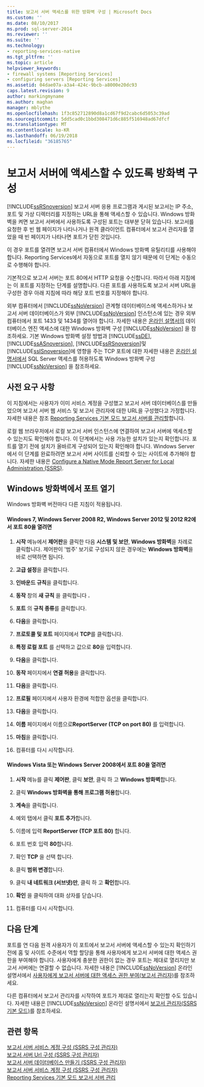 ```yaml
---
title: 보고서 서버 액세스를 위한 방화벽 구성 | Microsoft Docs
ms.custom: ''
ms.date: 08/10/2017
ms.prod: sql-server-2014
ms.reviewer: ''
ms.suite: ''
ms.technology:
- reporting-services-native
ms.tgt_pltfrm: ''
ms.topic: article
helpviewer_keywords:
- firewall systems [Reporting Services]
- configuring servers [Reporting Services]
ms.assetid: 04dae07a-a3a4-424c-9bcb-a8000e20dc93
caps.latest.revision: 9
author: markingmyname
ms.author: maghan
manager: mblythe
ms.openlocfilehash: 1f3c852712890d8a1cd67f9d2cabc6d5053c39ad
ms.sourcegitcommit: 5dd5cad0c1bbd308471d6c885f516948ad67dfcf
ms.translationtype: MT
ms.contentlocale: ko-KR
ms.lasthandoff: 06/19/2018
ms.locfileid: "36185765"
---
```

# <a name="configure-a-firewall-for-report-server-access"></a>보고서 서버에 액세스할 수 있도록 방화벽 구성
  [!INCLUDE[ssRSnoversion](../../includes/ssrsnoversion-md.md)] 보고서 서버 응용 프로그램과 게시된 보고서는 IP 주소, 포트 및 가상 디렉터리를 지정하는 URL을 통해 액세스할 수 있습니다. Windows 방화벽을 켜면 보고서 서버에서 사용하도록 구성된 포트는 대부분 닫혀 있습니다. 보고서를 요청한 후 빈 웹 페이지가 나타나거나 원격 클라이언트 컴퓨터에서 보고서 관리자를 열었을 때 빈 페이지가 나타나면 포트가 닫힌 것입니다.  
  
 이 경우 포트를 열려면 보고서 서버 컴퓨터에서 Windows 방화벽 유틸리티를 사용해야 합니다. Reporting Services에서 자동으로 포트를 열지 않기 때문에 이 단계는 수동으로 수행해야 합니다.  
  
 기본적으로 보고서 서버는 포트 80에서 HTTP 요청을 수신합니다. 따라서 아래 지침에는 이 포트를 지정하는 단계를 설명합니다. 다른 포트를 사용하도록 보고서 서버 URL을 구성한 경우 아래 지침에 따라 해당 포트 번호를 지정해야 합니다.  
  
 외부 컴퓨터에서 [!INCLUDE[ssNoVersion](../../includes/ssnoversion-md.md)] 관계형 데이터베이스에 액세스하거나 보고서 서버 데이터베이스가 외부 [!INCLUDE[ssNoVersion](../../includes/ssnoversion-md.md)] 인스턴스에 있는 경우 외부 컴퓨터에서 포트 1433 및 1434를 열어야 합니다. 자세한 내용은 [온라인 설명서의](../../database-engine/configure-windows/configure-a-windows-firewall-for-database-engine-access.md) 데이터베이스 엔진 액세스에 대한 Windows 방화벽 구성 [!INCLUDE[ssNoVersion](../../includes/ssnoversion-md.md)] 을 참조하세요. 기본 Windows 방화벽 설정 방법과 [!INCLUDE[ssDE](../../includes/ssde-md.md)], [!INCLUDE[ssASnoversion](../../includes/ssasnoversion-md.md)], [!INCLUDE[ssRSnoversion](../../includes/ssrsnoversion-md.md)]및 [!INCLUDE[ssISnoversion](../../includes/ssisnoversion-md.md)]에 영향을 주는 TCP 포트에 대한 자세한 내용은 [온라인 설명서에서](../../sql-server/install/configure-the-windows-firewall-to-allow-sql-server-access.md) SQL Server 액세스를 허용하도록 Windows 방화벽 구성 [!INCLUDE[ssNoVersion](../../includes/ssnoversion-md.md)] 을 참조하세요.  
  
## <a name="prerequisites"></a>사전 요구 사항  
 이 지침에서는 사용자가 이미 서비스 계정을 구성했고 보고서 서버 데이터베이스를 만들었으며 보고서 서버 웹 서비스 및 보고서 관리자에 대한 URL을 구성했다고 가정합니다. 자세한 내용은 참조 [Reporting Services 기본 모드 보고서 서버를 관리할](manage-a-reporting-services-native-mode-report-server.md)합니다.  
  
 로컬 웹 브라우저에서 로컬 보고서 서버 인스턴스에 연결하여 보고서 서버에 액세스할 수 있는지도 확인해야 합니다. 이 단계에서는 사용 가능한 설치가 있는지 확인합니다. 포트를 열기 전에 설치가 올바르게 구성되어 있는지 확인해야 합니다. Windows Server에서 이 단계를 완료하려면 보고서 서버 사이트를 신뢰할 수 있는 사이트에 추가해야 합니다. 자세한 내용은 [Configure a Native Mode Report Server for Local Administration &#40;SSRS&#41;](configure-a-native-mode-report-server-for-local-administration-ssrs.md).  
  
## <a name="opening-ports-in-windows-firewall"></a>Windows 방화벽에서 포트 열기  
 Windows 방화벽 버전마다 다른 지침이 적용됩니다.  
  
#### <a name="to-open-port-80-on-windows-7-windows-server-2008-r2-windows-server-2012-and-2012-r2"></a>Windows 7, Windows Server 2008 R2, Windows Server 2012 및 2012 R2에서 포트 80을 열려면  
  
1.  **시작** 메뉴에서 **제어판**을 클릭한 다음 **시스템 및 보안**, **Windows 방화벽**을 차례로 클릭합니다. 제어판이 '범주' 보기로 구성되지 않은 경우에는 **Windows 방화벽**을 바로 선택하면 됩니다.  
  
2.  **고급 설정**을 클릭합니다.  
  
3.  **인바운드 규칙**을 클릭합니다.  
  
4.  **동작** 창의 **새 규칙** 을 클릭합니다 **.**  
  
5.  **포트** 의 **규칙 종류**를 클릭합니다.  
  
6.  **다음**을 클릭합니다.  
  
7.  **프로토콜 및 포트** 페이지에서 **TCP**를 클릭합니다.  
  
8.  **특정 로컬 포트** 를 선택하고 값으로 **80**을 입력합니다.  
  
9. **다음**을 클릭합니다.  
  
10. **동작** 페이지에서 **연결 허용**을 클릭합니다.  
  
11. **다음**을 클릭합니다.  
  
12. **프로필** 페이지에서 사용자 환경에 적합한 옵션을 클릭합니다.  
  
13. **다음**을 클릭합니다.  
  
14. **이름** 페이지에서 이름으로**ReportServer (TCP on port 80)** 를 입력합니다.  
  
15. **마침**을 클릭합니다.  
  
16. 컴퓨터를 다시 시작합니다.  
  
#### <a name="to-open-port-80-on-windows-vista-or-windows-server-2008"></a>Windows Vista 또는 Windows Server 2008에서 포트 80을 열려면  
  
1.  **시작** 메뉴를 클릭 **제어판**, 클릭 **보안**, 클릭 하 고 **Windows 방화벽**합니다.  
  
2.  클릭 **Windows 방화벽을 통해 프로그램 허용**합니다.  
  
3.  **계속**을 클릭합니다.  
  
4.  예외 탭에서 클릭 **포트 추가**합니다.  
  
5.  이름에 입력 **ReportServer (TCP 포트 80)** 합니다.  
  
6.  포트 번호 입력 **80**합니다.  
  
7.  확인 **TCP** 을 선택 합니다.  
  
8.  클릭 **범위 변경**합니다.  
  
9. 클릭 **내 네트워크 (서브넷)만**, 클릭 하 고 **확인**합니다.  
  
10. **확인** 을 클릭하여 대화 상자를 닫습니다.  
  
11. 컴퓨터를 다시 시작합니다.  
  
## <a name="next-steps"></a>다음 단계  
 포트를 연 다음 원격 사용자가 이 포트에서 보고서 서버에 액세스할 수 있는지 확인하기 전에 홈 및 사이트 수준에서 역할 할당을 통해 사용자에게 보고서 서버에 대한 액세스 권한을 부여해야 합니다. 사용자에게 충분한 권한이 없는 경우 포트는 제대로 열리지만 보고서 서버에는 연결할 수 없습니다. 자세한 내용은 [!INCLUDE[ssNoVersion](../../includes/ssnoversion-md.md)] 온라인 설명서에서 [사용자에게 보고서 서버에 대한 액세스 권한 부여&#40;보고서 관리자&#41;](../security/grant-user-access-to-a-report-server.md)를 참조하세요.  
  
 다른 컴퓨터에서 보고서 관리자를 시작하여 포트가 제대로 열리는지 확인할 수도 있습니다. 자세한 내용은 [!INCLUDE[ssNoVersion](../../includes/ssnoversion-md.md)] 온라인 설명서에서 [보고서 관리자&#40;SSRS 기본 모드&#41;](../report-manager-ssrs-native-mode.md)를 참조하세요.  
  
## <a name="see-also"></a>관련 항목  
 [보고서 서버 서비스 계정 구성 &#40;SSRS 구성 관리자&#41;](../install-windows/configure-the-report-server-service-account-ssrs-configuration-manager.md)   
 [보고서 서버 Url 구성 &#40;SSRS 구성 관리자&#41;](../install-windows/configure-report-server-urls-ssrs-configuration-manager.md)   
 [보고서 서버 데이터베이스 만들기 &#40;SSRS 구성 관리자&#41;](../../sql-server/install/create-a-report-server-database-ssrs-configuration-manager.md)   
 [보고서 서버 서비스 계정 구성 &#40;SSRS 구성 관리자&#41;](../install-windows/configure-the-report-server-service-account-ssrs-configuration-manager.md)   
 [Reporting Services 기본 모드 보고서 서버 관리](manage-a-reporting-services-native-mode-report-server.md)  
  
  